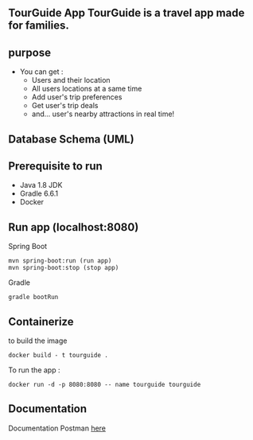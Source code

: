 ## TourGuide App TourGuide is a travel app made for families.

## purpose
 
- You can get :
    - Users and their location
    - All users locations at a same time
    - Add user's trip preferences
    - Get user's trip deals
    - and... user's nearby attractions in real time!

## Database Schema (UML)

## Prerequisite to run

- Java 1.8 JDK
- Gradle 6.6.1
- Docker

## Run app (localhost:8080)

Spring Boot
~~~
mvn spring-boot:run (run app)
mvn spring-boot:stop (stop app)
~~~~

Gradle
~~~
gradle bootRun
~~~

## Containerize
to build the image
~~~
docker build - t tourguide .
~~~

To run the app : 
~~~
docker run -d -p 8080:8080 -- name tourguide tourguide
~~~


## Documentation
 Documentation Postman [here]()
